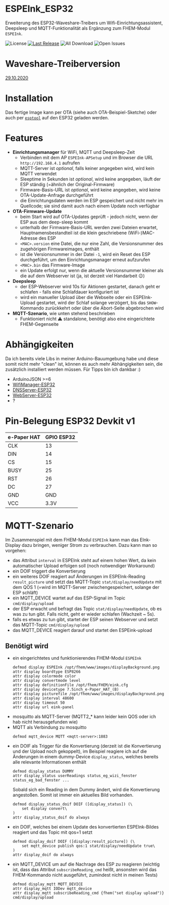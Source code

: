 # ESPEInk_ESP32
Erweiterung des ESP32-Waveshare-Treibers um Wifi-Einrichtungsassistent, Deepsleep und MQTT-Funktionalität als Ergänzung zum FHEM-Modul `ESPEInk`.

![License](https://img.shields.io/github/license/Yattien/ESPEInk_ESP32)
[![Last Release](https://img.shields.io/github/v/release/Yattien/ESPEInk_ESP32?include_prereleases)](https://github.com/Yattien/ESPEInk_ESP32/releases)
![All Download](https://img.shields.io/github/downloads/Yattien/ESPEInk_ESP32/total)
![Open Issues](https://img.shields.io/github/issues-raw/Yattien/ESPEInk_ESP32)

# Waveshare-Treiberversion
[29.10.2020](https://www.waveshare.com/wiki/File:E-Paper_ESP32_Driver_Board_Code.7z)

# Installation
Das fertige Image kann per OTA (siehe auch OTA-Beispiel-Sketche) oder auch per [`esptool`](https://github.com/espressif/esptool) auf den ESP32 geladen werden.

# Features
* **Einrichtungsmanager** für WiFi, MQTT und Deepsleep-Zeit
  - Verbinden mit dem AP `ESPEInk-APSetup` und im Browser die URL `http://192.168.4.1` aufrufen
  - MQTT-Server ist _optional_, falls keiner angegeben wird, wird kein MQTT verwendet
  - Sleeptime in Sekunden ist _optional_, wird keine angegeben, läuft der ESP ständig (=ähnlich der Original-Firmware)
  - Firmware-Basis-URL ist _optional_, wird keine angegeben, wird keine OTA-Update-Anfrage durchgeführt
  - die Einrichtungsdaten werden im ESP gespeichert und nicht mehr im Quellcode; sie sind damit auch nach einem Update noch verfügbar
* **OTA-Firmware-Update**
  - beim Start wird auf OTA-Updates geprüft - jedoch nicht, wenn der ESP aus dem deep-sleep kommt
  - unterhalb der Firmware-Basis-URL werden zwei Dateien erwartet, Hauptnamensbestandteil ist die klein geschriebene (WiFi-)MAC-Adresse des ESP
  - `<MAC>.version` eine Datei, die nur eine Zahl, die Versionsnummer des zugehörigen Firmwareimages, enthält
  - ist die Versionsnummer in der Datei `-1`, wird ein Reset des ESP durchgeführt, um den Einrichtungsmanager erneut aufzurufen
  - `<MAC>.bin` das Firmware-Image
  - ein Update erfolgt nur, wenn die aktuelle Versionsnummer kleiner als die auf dem Webserver ist (ja, ist derzeit viel Handarbeit :wink:)
* **Deepsleep**
  - der ESP-Webserver wird 10s für Aktionen gestartet, danach geht er schlafen - falls eine Schlafdauer konfiguriert ist
  - wird ein manueller Upload über die Webseite oder ein ESPEInk-Upload gestartet, wird der Schlaf solange verzögert, bis das `SHOW`-Kommando zurückkehrt oder über die Abort-Seite abgebrochen wird
* **MQTT-Szenario**, wie unten stehend beschrieben
  - Funktioniert nicht :warning: standalone, benötigt also eine eingerichtete FHEM-Gegenseite

# Abhängigkeiten
Da ich bereits viele Libs in meiner Arduino-Bauumgebung habe und diese somit nicht mehr "clean" ist, können es auch mehr Abhängigkeiten sein, die zusätzlich installiert werden müssen. Für Tipps bin ich dankbar :)

* ArduinoJSON >=6
* [WifiManager-ESP32](https://github.com/Brunez3BD/WIFIMANAGER-ESP32)
* [DNSServer-ESP32](https://github.com/zhouhan0126/DNSServer---esp32)
* [WebServer-ESP32](https://github.com/zhouhan0126/WebServer-esp32)
* ?

# Pin-Belegung ESP32 Devkit v1
e-Paper HAT|GPIO ESP32
-----------|----------
CLK|13
DIN|14
CS|15
BUSY|25
RST|26
DC|27
GND|GND
VCC|3.3V

# MQTT-Szenario
Im Zusammenspiel mit dem FHEM-Modul `ESPEInk` kann man das EInk-Display dazu bringen, weniger Strom zu verbrauchen. Dazu kann man so vorgehen:
* das Attribut `interval` in ESPEInk steht auf einem hohen Wert, da kein automatischer Upload erfolgen soll (noch notwendiger Workaround)
* ein DOIF triggert die Konvertierung
* ein weiteres DOIF reagiert auf Änderungen im ESPEInk-Reading `result_picture` und setzt das MQTT-Topic `stat/display/needUpdate` mit dem QOS 1 (=wird im MQTT-Server zwischengespeichert, solange der ESP schläft)
* ein MQTT_DEVICE wartet auf das ESP-Signal im Topic `cmd/display/upload`
* der ESP erwacht und befragt das Topic `stat/display/needUpdate`, ob es was zu tun gibt. Falls nicht, geht er wieder schlafen (Wachzeit ~ 5s).
* falls es etwas zu tun gibt, startet der ESP seinen Webserver und setzt das MQTT-Topic `cmd/display/upload`
* das MQTT_DEVICE reagiert darauf und startet den ESPEink-upload
    
## Benötigt wird
* ein eingerichtetes und funktionierendes FHEM-Modul `ESPEInk`
	```
	defmod display ESPEInk /opt/fhem/www/images/displayBackground.png
	attr display boardtype ESP8266
	attr display colormode color
	attr display convertmode level
	attr display definitionFile /opt/fhem/FHEM/eink.cfg
	attr display devicetype 7.5inch_e-Paper_HAT_(B)
	attr display picturefile /opt/fhem/www/images/displayBackground.png
	attr display interval 48600
	attr display timeout 50
	attr display url eink-panel
	```
* mosquitto als MQTT-Server (MQTT2_* kann leider kein QOS oder ich hab nicht herausgefunden wie)
* MQTT als Verbindung zu mosquitto
	```
	defmod mqtt_device MQTT <mqtt-server>:1883
	```
* ein DOIF als Trigger für die Konvertierung (derzeit ist die Konvertierung und der Upload noch gekoppelt), im Beispiel reagiere ich auf die Änderungen in einem dummy-Device `display_status`, welches bereits alle relevante Informationen enthält	
    ```
    defmod display_status DUMMY
    attr display_status userReadings status_eg_wizi_fenster status_eg_bad_fenster ...
    ```
  Sobald sich ein Reading in dem Dummy ändert, wird die Konvertierung angestoßen. Somit ist immer ein aktuelles Bild vorhanden.
	```
	defmod display_status_doif DOIF ([display_status]) (\
		set display convert\
	)
	attr display_status_doif do always
	```
* ein DOIF, welches bei einem Update des konvertierten ESPEInk-Bildes reagiert und das Topic mit qos=1 setzt
	```
	defmod display_doif DOIF ([display:result_picture]) (\
		set mqtt_device publish qos:1 stat/display/needUpdate true\
	)
	attr display_doif do always
	```
* ein MQTT_DEVICE um auf die Nachrage des ESP zu reagieren (wichtig ist, dass das Attribut `subscribeReading_cmd` heißt, ansonsten wird das FHEM-Kommando nicht ausgeführt, zumindest nicht in meinen Tests)
	```
	defmod display_mqtt MQTT_DEVICE
	attr display_mqtt IODev mqtt_device
	attr display_mqtt subscribeReading_cmd {fhem("set display upload")} cmd/display/upload
	```
